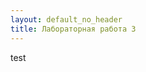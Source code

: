 ```yaml
---
layout: default_no_header
title: Лабораторная работа 3
---
```


test

<p><div id="match-3-base"><canvas id="match-3" width="100%" height="480"></canvas></div></p>


